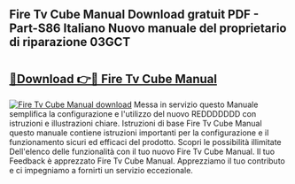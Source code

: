 ## Fire Tv Cube Manual Download gratuit PDF - Part-S86 Italiano Nuovo manuale del proprietario di riparazione 03GCT

# <h2><a href="http://dffw0zn.blite.top/?on=Fire+Tv+Cube+Manual">🔗Download 👉🔴 Fire Tv Cube Manual</a></h2>

[![Fire Tv Cube Manual download](https://i.imgur.com/lujVjoI.png)](http://dffw0zn.blite.top/?on=Fire+Tv+Cube+Manual)
Messa in servizio questo Manuale semplifica la configurazione e l'utilizzo del nuovo REDDDDDDD con istruzioni e illustrazioni chiare. Istruzioni di base Fire Tv Cube Manual questo manuale contiene istruzioni importanti per la configurazione e il funzionamento sicuri ed efficaci del prodotto. Scopri le possibilità illimitate Dell'elenco delle funzionalità con il tuo nuovo Fire Tv Cube Manual. Il tuo Feedback è apprezzato Fire Tv Cube Manual. Apprezziamo il tuo contributo e ci impegniamo a fornirti un servizio eccezionale.
